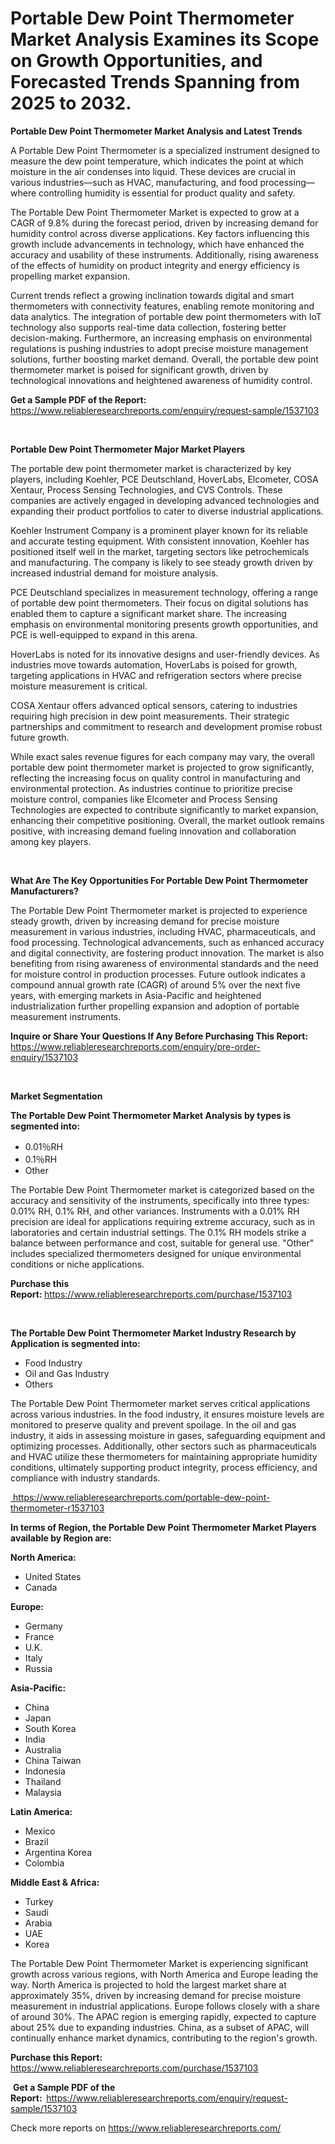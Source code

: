 <p><h1>Portable Dew Point Thermometer Market Analysis Examines its Scope on Growth Opportunities, and Forecasted Trends Spanning from 2025 to 2032.</h1></p><p><strong>Portable Dew Point Thermometer Market Analysis and Latest Trends</strong></p>
<p><p>A Portable Dew Point Thermometer is a specialized instrument designed to measure the dew point temperature, which indicates the point at which moisture in the air condenses into liquid. These devices are crucial in various industries—such as HVAC, manufacturing, and food processing—where controlling humidity is essential for product quality and safety. </p><p>The Portable Dew Point Thermometer Market is expected to grow at a CAGR of 9.8% during the forecast period, driven by increasing demand for humidity control across diverse applications. Key factors influencing this growth include advancements in technology, which have enhanced the accuracy and usability of these instruments. Additionally, rising awareness of the effects of humidity on product integrity and energy efficiency is propelling market expansion.</p><p>Current trends reflect a growing inclination towards digital and smart thermometers with connectivity features, enabling remote monitoring and data analytics. The integration of portable dew point thermometers with IoT technology also supports real-time data collection, fostering better decision-making. Furthermore, an increasing emphasis on environmental regulations is pushing industries to adopt precise moisture management solutions, further boosting market demand. Overall, the portable dew point thermometer market is poised for significant growth, driven by technological innovations and heightened awareness of humidity control.</p></p>
<p><strong>Get a Sample PDF of the Report:&nbsp;</strong> <a href="https://www.reliableresearchreports.com/enquiry/request-sample/1537103?utm_campaign=2111&utm_medium=2&utm_source=Github&utm_content=ia&utm_term=11042025&utm_id=portable-dew-point-thermometer">https://www.reliableresearchreports.com/enquiry/request-sample/1537103</a></p>
<p>&nbsp;</p>
<p><strong>Portable Dew Point Thermometer Major Market Players</strong></p>
<p><p>The portable dew point thermometer market is characterized by key players, including Koehler, PCE Deutschland, HoverLabs, Elcometer, COSA Xentaur, Process Sensing Technologies, and CVS Controls. These companies are actively engaged in developing advanced technologies and expanding their product portfolios to cater to diverse industrial applications.</p><p>Koehler Instrument Company is a prominent player known for its reliable and accurate testing equipment. With consistent innovation, Koehler has positioned itself well in the market, targeting sectors like petrochemicals and manufacturing. The company is likely to see steady growth driven by increased industrial demand for moisture analysis.</p><p>PCE Deutschland specializes in measurement technology, offering a range of portable dew point thermometers. Their focus on digital solutions has enabled them to capture a significant market share. The increasing emphasis on environmental monitoring presents growth opportunities, and PCE is well-equipped to expand in this arena.</p><p>HoverLabs is noted for its innovative designs and user-friendly devices. As industries move towards automation, HoverLabs is poised for growth, targeting applications in HVAC and refrigeration sectors where precise moisture measurement is critical.</p><p>COSA Xentaur offers advanced optical sensors, catering to industries requiring high precision in dew point measurements. Their strategic partnerships and commitment to research and development promise robust future growth.</p><p>While exact sales revenue figures for each company may vary, the overall portable dew point thermometer market is projected to grow significantly, reflecting the increasing focus on quality control in manufacturing and environmental protection. As industries continue to prioritize precise moisture control, companies like Elcometer and Process Sensing Technologies are expected to contribute significantly to market expansion, enhancing their competitive positioning. Overall, the market outlook remains positive, with increasing demand fueling innovation and collaboration among key players.</p></p>
<p>&nbsp;</p>
<p><strong>What Are The Key Opportunities For Portable Dew Point Thermometer Manufacturers?</strong></p>
<p><p>The Portable Dew Point Thermometer market is projected to experience steady growth, driven by increasing demand for precise moisture measurement in various industries, including HVAC, pharmaceuticals, and food processing. Technological advancements, such as enhanced accuracy and digital connectivity, are fostering product innovation. The market is also benefiting from rising awareness of environmental standards and the need for moisture control in production processes. Future outlook indicates a compound annual growth rate (CAGR) of around 5% over the next five years, with emerging markets in Asia-Pacific and heightened industrialization further propelling expansion and adoption of portable measurement instruments.</p></p>
<p><strong>Inquire or Share Your Questions If Any Before Purchasing This Report:</strong> <a href="https://www.reliableresearchreports.com/enquiry/pre-order-enquiry/1537103?utm_campaign=2111&utm_medium=2&utm_source=Github&utm_content=ia&utm_term=11042025&utm_id=portable-dew-point-thermometer">https://www.reliableresearchreports.com/enquiry/pre-order-enquiry/1537103</a></p>
<p>&nbsp;</p>
<p><strong>Market Segmentation</strong></p>
<p><strong>The Portable Dew Point Thermometer Market Analysis by types is segmented into:</strong></p>
<p><ul><li>0.01％RH</li><li>0.1％RH</li><li>Other</li></ul></p>
<p><p>The Portable Dew Point Thermometer market is categorized based on the accuracy and sensitivity of the instruments, specifically into three types: 0.01% RH, 0.1% RH, and other variances. Instruments with a 0.01% RH precision are ideal for applications requiring extreme accuracy, such as in laboratories and certain industrial settings. The 0.1% RH models strike a balance between performance and cost, suitable for general use. "Other" includes specialized thermometers designed for unique environmental conditions or niche applications.</p></p>
<p><strong>Purchase this Report:&nbsp;</strong><a href="https://www.reliableresearchreports.com/purchase/1537103?utm_campaign=2111&utm_medium=2&utm_source=Github&utm_content=ia&utm_term=11042025&utm_id=portable-dew-point-thermometer">https://www.reliableresearchreports.com/purchase/1537103</a></p>
<p>&nbsp;</p>
<p><strong>The Portable Dew Point Thermometer Market Industry Research by Application is segmented into:</strong></p>
<p><ul><li>Food Industry</li><li>Oil and Gas Industry</li><li>Others</li></ul></p>
<p><p>The Portable Dew Point Thermometer market serves critical applications across various industries. In the food industry, it ensures moisture levels are monitored to preserve quality and prevent spoilage. In the oil and gas industry, it aids in assessing moisture in gases, safeguarding equipment and optimizing processes. Additionally, other sectors such as pharmaceuticals and HVAC utilize these thermometers for maintaining appropriate humidity conditions, ultimately supporting product integrity, process efficiency, and compliance with industry standards.</p></p>
<p><a href="https://www.reliableresearchreports.com/portable-dew-point-thermometer-r1537103?utm_campaign=2111&utm_medium=2&utm_source=Github&utm_content=ia&utm_term=11042025&utm_id=portable-dew-point-thermometer">&nbsp;https://www.reliableresearchreports.com/portable-dew-point-thermometer-r1537103</a></p>
<p><strong>In terms of Region, the Portable Dew Point Thermometer Market Players available by Region are:</strong></p>
<p>
    <p> <strong> North America: </strong>
        <ul>
            <li>United States</li>
            <li>Canada</li>
        </ul>
        </p> 
    <p> <strong> Europe: </strong>
        <ul>
            <li>Germany</li>
            <li>France</li>
            <li>U.K.</li>
            <li>Italy</li>
            <li>Russia</li>
        </ul>
        </p> 
    <p> <strong> Asia-Pacific: </strong>
        <ul>
            <li>China</li>
            <li>Japan</li>
            <li>South Korea</li>
            <li>India</li>
            <li>Australia</li>
            <li>China Taiwan</li>
            <li>Indonesia</li>
            <li>Thailand</li>
            <li>Malaysia</li>
        </ul>
        </p> 
    <p> <strong> Latin America: </strong>
        <ul>
            <li>Mexico</li>
            <li>Brazil</li>
            <li>Argentina Korea</li>
            <li>Colombia</li>
        </ul>
        </p> 
    <p> <strong> Middle East & Africa: </strong>
        <ul>
            <li>Turkey</li>
            <li>Saudi</li>
            <li>Arabia</li>
            <li>UAE</li>
            <li>Korea</li>
        </ul>
    </p>
    </p>
<p><p>The Portable Dew Point Thermometer Market is experiencing significant growth across various regions, with North America and Europe leading the way. North America is projected to hold the largest market share at approximately 35%, driven by increasing demand for precise moisture measurement in industrial applications. Europe follows closely with a share of around 30%. The APAC region is emerging rapidly, expected to capture about 25% due to expanding industries. China, as a subset of APAC, will continually enhance market dynamics, contributing to the region's growth.</p></p>
<p><strong>Purchase this Report: </strong><a href="https://www.reliableresearchreports.com/purchase/1537103?utm_campaign=2111&utm_medium=2&utm_source=Github&utm_content=ia&utm_term=11042025&utm_id=portable-dew-point-thermometer">https://www.reliableresearchreports.com/purchase/1537103</a></p>
<p>&nbsp;<strong>Get a Sample PDF of the Report:&nbsp;&nbsp;</strong><a href="https://www.reliableresearchreports.com/enquiry/request-sample/1537103?utm_campaign=2111&utm_medium=2&utm_source=Github&utm_content=ia&utm_term=11042025&utm_id=portable-dew-point-thermometer">https://www.reliableresearchreports.com/enquiry/request-sample/1537103</a></p>
<p><strong></strong></p>
<p>Check more reports on <a href="https://www.reliableresearchreports.com/?utm_campaign=2111&utm_medium=2&utm_source=Github&utm_content=ia&utm_term=11042025&utm_id=portable-dew-point-thermometer">https://www.reliableresearchreports.com/</a></p>